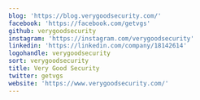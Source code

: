 ```yaml
---
blog: 'https://blog.verygoodsecurity.com/'
facebook: 'https://facebook.com/getvgs'
github: verygoodsecurity
instagram: 'https://instagram.com/verygoodsecurity'
linkedin: 'https://linkedin.com/company/18142614'
logohandle: verygoodsecurity
sort: verygoodsecurity
title: Very Good Security
twitter: getvgs
website: 'https://www.verygoodsecurity.com/'
---
```

